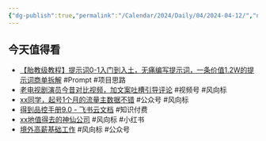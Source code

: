 ```yaml
---
{"dg-publish":true,"permalink":"/Calendar/2024/Daily/04/2024-04-12/","noteIcon":1,"created":"2024-04-12","updated":"2024-04-13"}
---
```


## 今天值得看
- [【胎教级教程】提示词0-1入门到入土，无痛编写提示词，一条价值1.2W的提示词商单拆解](https://wx.zsxq.com/dweb2/index/topic_detail/1522581218258182) #Prompt #项目思路
- [老电视剧演员今昔对比视频，加文案吐槽引导评论](https://wx.zsxq.com/dweb2/index/topic_detail/4844541528452288) #视频号 #风向标
- [xx同学，起号1个月的流量主数据不错](https://wx.zsxq.com/dweb2/index/topic_detail/5122528551855124) #公众号 #风向标 
- [得到品控手册9.0 - 飞书云文档](https://dedao.feishu.cn/wiki/wikcnclPHCsD8UjJYVTzN6eArce) #知识付费 
- [xx地值得去的神仙公司](https://wx.zsxq.com/dweb2/index/topic_detail/1522428518854412) #风向标 #小红书 
- [境外高薪基础工作](https://wx.zsxq.com/dweb2/index/topic_detail/1522428242182182) #风向标 #公众号 